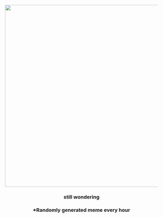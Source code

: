 <p align="center">
        <img src="https://i.redd.it/c87mrfilqrq91.png" width="600" height="600">
        </p>
        <h3 align="center">still wondering</h3>
        <h3 align="center">*Randomly generated meme every hour</h3>
    